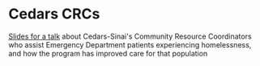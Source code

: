 # Cedars CRCs

[Slides for a talk](Cedars_CRCs/Cedars_CRCs.html) about Cedars-Sinai's Community Resource Coordinators who assist Emergency Department patients experiencing homelessness, and how the program has improved care for that population
